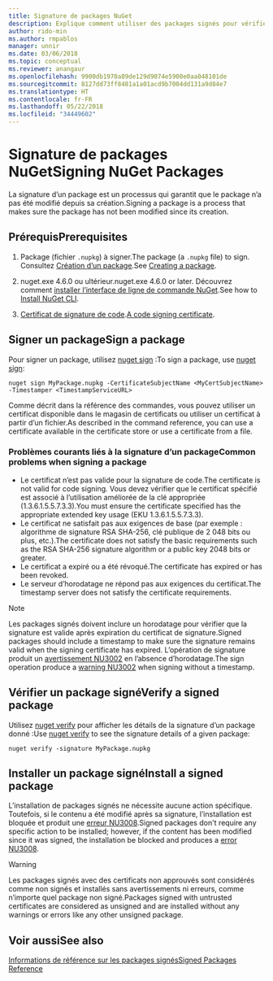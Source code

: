 ```yaml
---
title: Signature de packages NuGet
description: Explique comment utiliser des packages signés pour vérifier l’intégrité du contenu.
author: rido-min
ms.author: rmpablos
manager: unnir
ms.date: 03/06/2018
ms.topic: conceptual
ms.reviewer: anangaur
ms.openlocfilehash: 9900db1970a89de129d9074e5900e0aa048101de
ms.sourcegitcommit: 8127dd73ff8481a1a01acd9b7004dd131a9d84e7
ms.translationtype: HT
ms.contentlocale: fr-FR
ms.lasthandoff: 05/22/2018
ms.locfileid: "34449602"
---
```

# <a name="signing-nuget-packages"></a><span data-ttu-id="e8e6a-103">Signature de packages NuGet</span><span class="sxs-lookup"><span data-stu-id="e8e6a-103">Signing NuGet Packages</span></span>

<span data-ttu-id="e8e6a-104">La signature d’un package est un processus qui garantit que le package n’a pas été modifié depuis sa création.</span><span class="sxs-lookup"><span data-stu-id="e8e6a-104">Signing a package is a process that makes sure the package has not been modified since its creation.</span></span>

## <a name="prerequisites"></a><span data-ttu-id="e8e6a-105">Prérequis</span><span class="sxs-lookup"><span data-stu-id="e8e6a-105">Prerequisites</span></span>

1. <span data-ttu-id="e8e6a-106">Package (fichier `.nupkg`) à signer.</span><span class="sxs-lookup"><span data-stu-id="e8e6a-106">The package (a `.nupkg` file) to sign.</span></span> <span data-ttu-id="e8e6a-107">Consultez [Création d’un package](creating-a-package.md).</span><span class="sxs-lookup"><span data-stu-id="e8e6a-107">See [Creating a package](creating-a-package.md).</span></span>

1. <span data-ttu-id="e8e6a-108">nuget.exe 4.6.0 ou ultérieur.</span><span class="sxs-lookup"><span data-stu-id="e8e6a-108">nuget.exe 4.6.0 or later.</span></span> <span data-ttu-id="e8e6a-109">Découvrez comment [installer l’interface de ligne de commande NuGet](../install-nuget-client-tools.md#nugetexe-cli).</span><span class="sxs-lookup"><span data-stu-id="e8e6a-109">See how to [Install NuGet CLI](../install-nuget-client-tools.md#nugetexe-cli).</span></span>

1. <span data-ttu-id="e8e6a-110">[Certificat de signature de code](../reference/signed-packages-reference.md#get-a-code-signing-certificate).</span><span class="sxs-lookup"><span data-stu-id="e8e6a-110">[A code signing certificate](../reference/signed-packages-reference.md#get-a-code-signing-certificate).</span></span>

## <a name="sign-a-package"></a><span data-ttu-id="e8e6a-111">Signer un package</span><span class="sxs-lookup"><span data-stu-id="e8e6a-111">Sign a package</span></span>

<span data-ttu-id="e8e6a-112">Pour signer un package, utilisez [nuget sign](../tools/cli-ref-sign.md) :</span><span class="sxs-lookup"><span data-stu-id="e8e6a-112">To sign a package, use [nuget sign](../tools/cli-ref-sign.md):</span></span>

```cli
nuget sign MyPackage.nupkg -CertificateSubjectName <MyCertSubjectName> -Timestamper <TimestampServiceURL>
```

<span data-ttu-id="e8e6a-113">Comme décrit dans la référence des commandes, vous pouvez utiliser un certificat disponible dans le magasin de certificats ou utiliser un certificat à partir d’un fichier.</span><span class="sxs-lookup"><span data-stu-id="e8e6a-113">As described in the command reference, you can use a certificate available in the certificate store or use a certificate from a file.</span></span>

### <a name="common-problems-when-signing-a-package"></a><span data-ttu-id="e8e6a-114">Problèmes courants liés à la signature d’un package</span><span class="sxs-lookup"><span data-stu-id="e8e6a-114">Common problems when signing a package</span></span>

- <span data-ttu-id="e8e6a-115">Le certificat n’est pas valide pour la signature de code.</span><span class="sxs-lookup"><span data-stu-id="e8e6a-115">The certificate is not valid for code signing.</span></span> <span data-ttu-id="e8e6a-116">Vous devez vérifier que le certificat spécifié est associé à l’utilisation améliorée de la clé appropriée (1.3.6.1.5.5.7.3.3).</span><span class="sxs-lookup"><span data-stu-id="e8e6a-116">You must ensure the certificate specified has the appropriate extended key usage (EKU 1.3.6.1.5.5.7.3.3).</span></span>
- <span data-ttu-id="e8e6a-117">Le certificat ne satisfait pas aux exigences de base (par exemple : algorithme de signature RSA SHA-256, clé publique de 2 048 bits ou plus, etc.).</span><span class="sxs-lookup"><span data-stu-id="e8e6a-117">The certificate does not satisfy the basic requirements such as the RSA SHA-256 signature algorithm or a public key 2048 bits or greater.</span></span>
- <span data-ttu-id="e8e6a-118">Le certificat a expiré ou a été révoqué.</span><span class="sxs-lookup"><span data-stu-id="e8e6a-118">The certificate has expired or has been revoked.</span></span>
- <span data-ttu-id="e8e6a-119">Le serveur d’horodatage ne répond pas aux exigences du certificat.</span><span class="sxs-lookup"><span data-stu-id="e8e6a-119">The timestamp server does not satisfy the certificate requirements.</span></span>

> [!Note]
> <span data-ttu-id="e8e6a-120">Les packages signés doivent inclure un horodatage pour vérifier que la signature est valide après expiration du certificat de signature.</span><span class="sxs-lookup"><span data-stu-id="e8e6a-120">Signed packages should include a timestamp to make sure the signature remains valid when the signing certificate has expired.</span></span> <span data-ttu-id="e8e6a-121">L’opération de signature produit un [avertissement NU3002](../reference/Errors-and-Warnings.md#nu3002) en l’absence d’horodatage.</span><span class="sxs-lookup"><span data-stu-id="e8e6a-121">The sign operation produce a [warning NU3002](../reference/Errors-and-Warnings.md#nu3002) when signing without a timestamp.</span></span>

## <a name="verify-a-signed-package"></a><span data-ttu-id="e8e6a-122">Vérifier un package signé</span><span class="sxs-lookup"><span data-stu-id="e8e6a-122">Verify a signed package</span></span>

<span data-ttu-id="e8e6a-123">Utilisez [nuget verify](../tools/cli-ref-verify.md) pour afficher les détails de la signature d’un package donné :</span><span class="sxs-lookup"><span data-stu-id="e8e6a-123">Use [nuget verify](../tools/cli-ref-verify.md) to see the signature details of a given package:</span></span>

```cli
nuget verify -signature MyPackage.nupkg
```

## <a name="install-a-signed-package"></a><span data-ttu-id="e8e6a-124">Installer un package signé</span><span class="sxs-lookup"><span data-stu-id="e8e6a-124">Install a signed package</span></span>

<span data-ttu-id="e8e6a-125">L’installation de packages signés ne nécessite aucune action spécifique. Toutefois, si le contenu a été modifié après sa signature, l’installation est bloquée et produit une [erreur NU3008](../reference/Errors-and-Warnings.md#nu3008).</span><span class="sxs-lookup"><span data-stu-id="e8e6a-125">Signed packages don't require any specific action to be installed; however, if the content has been modified since it was signed, the installation be blocked and produces a [error NU3008](../reference/Errors-and-Warnings.md#nu3008).</span></span>

> [!Warning]
> <span data-ttu-id="e8e6a-126">Les packages signés avec des certificats non approuvés sont considérés comme non signés et installés sans avertissements ni erreurs, comme n’importe quel package non signé.</span><span class="sxs-lookup"><span data-stu-id="e8e6a-126">Packages signed with untrusted certificates are considered as unsigned and are installed without any warnings or errors like any other unsigned package.</span></span>

## <a name="see-also"></a><span data-ttu-id="e8e6a-127">Voir aussi</span><span class="sxs-lookup"><span data-stu-id="e8e6a-127">See also</span></span>

[<span data-ttu-id="e8e6a-128">Informations de référence sur les packages signés</span><span class="sxs-lookup"><span data-stu-id="e8e6a-128">Signed Packages Reference</span></span>](../reference/Signed-Packages-Reference.md)
